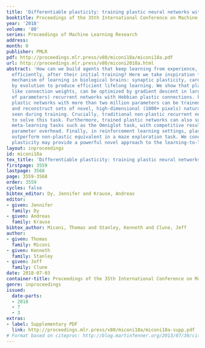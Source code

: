 ```yaml
---
title: 'Differentiable plasticity: training plastic neural networks with backpropagation'
booktitle: Proceedings of the 35th International Conference on Machine Learning
year: '2018'
volume: '80'
series: Proceedings of Machine Learning Research
address: 
month: 0
publisher: PMLR
pdf: http://proceedings.mlr.press/v80/miconi18a/miconi18a.pdf
url: http://proceedings.mlr.press/v80/miconi2018a.html
abstract: 'How can we build agents that keep learning from experience, quickly and
  efficiently, after their initial training? Here we take inspiration from the main
  mechanism of learning in biological brains: synaptic plasticity, carefully tuned
  by evolution to produce efficient lifelong learning. We show that plasticity, just
  like connection weights, can be optimized by gradient descent in large (millions
  of parameters) recurrent networks with Hebbian plastic connections. First, recurrent
  plastic networks with more than two million parameters can be trained to memorize
  and reconstruct sets of novel, high-dimensional (1000+ pixels) natural images not
  seen during training. Crucially, traditional non-plastic recurrent networks fail
  to solve this task. Furthermore, trained plastic networks can also solve generic
  meta-learning tasks such as the Omniglot task, with competitive results and little
  parameter overhead. Finally, in reinforcement learning settings, plastic networks
  outperform non-plastic equivalent in a maze exploration task. We conclude that differentiable
  plasticity may provide a powerful novel approach to the learning-to-learn problem.'
layout: inproceedings
id: miconi18a
tex_title: 'Differentiable plasticity: training plastic neural networks with backpropagation'
firstpage: 3559
lastpage: 3568
page: 3559-3568
order: 3559
cycles: false
bibtex_editor: Dy, Jennifer and Krause, Andreas
editor:
- given: Jennifer
  family: Dy
- given: Andreas
  family: Krause
bibtex_author: Miconi, Thomas and Stanley, Kenneth and Clune, Jeff
author:
- given: Thomas
  family: Miconi
- given: Kenneth
  family: Stanley
- given: Jeff
  family: Clune
date: 2018-07-03
container-title: Proceedings of the 35th International Conference on Machine Learning
genre: inproceedings
issued:
  date-parts:
  - 2018
  - 7
  - 3
extras:
- label: Supplementary PDF
  link: http://proceedings.mlr.press/v80/miconi18a/miconi18a-supp.pdf
# Format based on citeproc: http://blog.martinfenner.org/2013/07/30/citeproc-yaml-for-bibliographies/
---
```

